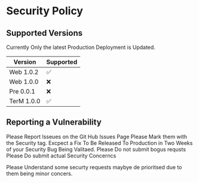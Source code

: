 # Security Policy

## Supported Versions
Currently Only the latest Production Deployment is Updated.

| Version     | Supported          |
| -------     | ------------------ |
| Web 1.0.2   | :white_check_mark: |
| Web 1.0.0   | :x:                |
| Pre 0.0.1   | :x:                
| TerM 1.0.0  | :white_check_mark: |

## Reporting a Vulnerability

Please Report Isseues on the Git Hub Issues Page Please Mark them with the Security tag. Excpect a Fix To Be Released To Production in Two Weeks of your Security Bug Being Valitaed.
Please Do not submit bogus requsts
Please Do submit actual Security Concerncs

Please Understand some securty requests maybye de prioritsed due to them being minor concers.

